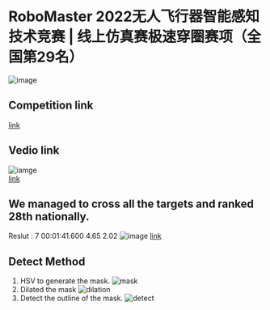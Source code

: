 # RoboMaster 2022无人飞行器智能感知技术竞赛 | 线上仿真赛极速穿圈赛项（全国第29名）
![image](https://user-images.githubusercontent.com/67999981/218703261-15ceeead-2bad-43e3-8121-54f4a97da7df.png)
## Competition link
[link](https://www.robomaster.com/zh-CN/robo/drone?type=drone-info)
## Vedio link
![iamge](https://github.com/Stephen-SMJ/RoboMaster/blob/main/2023-02-14_18-38-08.gif) <br>
[link](https://stg-robomasters-hz-q0o2.oss-cn-hangzhou.aliyuncs.com/dronerace/result/c3ef78b53772484e975055dafa69ee6d/video.mp4)
## We managed to cross all the targets and ranked 28th nationally.
Reslut : 7	00:01:41.600	4.65	2.02 
![image](https://user-images.githubusercontent.com/67999981/218703401-53b93ad0-2f84-416e-bcb9-01743401b897.png)
[link](https://pro-robomasters-hz-n5i3.oss-cn-hangzhou.aliyuncs.com/sass/event-list.html)

## Detect Method
1. HSV to generate the mask.
![mask](https://github.com/Stephen-SMJ/RoboMaster/assets/67999981/4c564b46-f6c2-43de-a8bd-2e329acb019f)
2. Dilated the mask
![dilation](https://github.com/Stephen-SMJ/RoboMaster/assets/67999981/36016e43-f46e-4de6-b548-a8a78572af8d)
3. Detect the outline of the mask.
![detect](https://github.com/Stephen-SMJ/RoboMaster/assets/67999981/8e16659d-7360-44b4-9e5e-794bba1ad67f)


